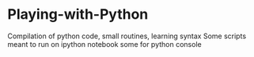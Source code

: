 # Playing-with-Python
Compilation of python code, small routines, learning syntax
Some scripts meant to run on ipython notebook some for python console  
